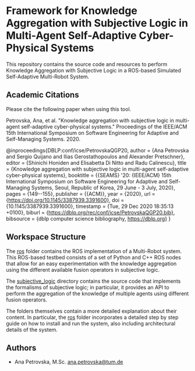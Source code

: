 # Framework for Knowledge Aggregation with Subjective Logic in Multi-Agent Self-Adaptive Cyber-Physical Systems

This repository contains the source code and resources to perform Knowledge Aggregation with Subjective Logic in a ROS-based Simulated Self-Adaptive Multi-Robot System.

## Academic Citations

Please cite the following paper when using this tool.

Petrovska, Ana, et al. "Knowledge aggregation with subjective logic in multi-agent self-adaptive cyber-physical systems." Proceedings of the IEEE/ACM 15th International Symposium on Software Engineering for Adaptive and Self-Managing Systems. 2020.

@inproceedings{DBLP:conf/icse/PetrovskaQGP20,
  author    = {Ana Petrovska and
               Sergio Quijano and
               Ilias Gerostathopoulos and
               Alexander Pretschner},
  editor    = {Shinichi Honiden and
               Elisabetta Di Nitto and
               Radu Calinescu},
  title     = {Knowledge aggregation with subjective logic in multi-agent self-adaptive
               cyber-physical systems},
  booktitle = {{SEAMS} '20: {IEEE/ACM} 15th International Symposium on Software Engineering
               for Adaptive and Self-Managing Systems, Seoul, Republic of Korea,
               29 June - 3 July, 2020},
  pages     = {149--155},
  publisher = {{ACM}},
  year      = {2020},
  url       = {https://doi.org/10.1145/3387939.3391600},
  doi       = {10.1145/3387939.3391600},
  timestamp = {Tue, 29 Dec 2020 18:35:13 +0100},
  biburl    = {https://dblp.org/rec/conf/icse/PetrovskaQGP20.bib},
  bibsource = {dblp computer science bibliography, https://dblp.org}
}

## Workspace Structure

The [ros](../ros) folder contains the ROS implementation of a Multi-Robot system. This ROS-based testbed consists of a set of Python and C++ ROS nodes that allow for an easy experimentation with the knowledge aggregation using the different available fusion operators in subjective logic.

The [subjective_logic](../subjective_logic) directory contains the source code that implements the formalisms of subjective logic; in particular, it provides an API to perform the aggregation of the knowledge of multiple agents using different fusion operators. 

The folders themselves contain a more detailed explanation about their content. In particular, the [ros](../ros) folder incorporates a detailed step by step guide on how to install and run the system, also including architectural details of the system.

## Authors
* Ana Petrovska, M.Sc. ana.petrovska@tum.de


